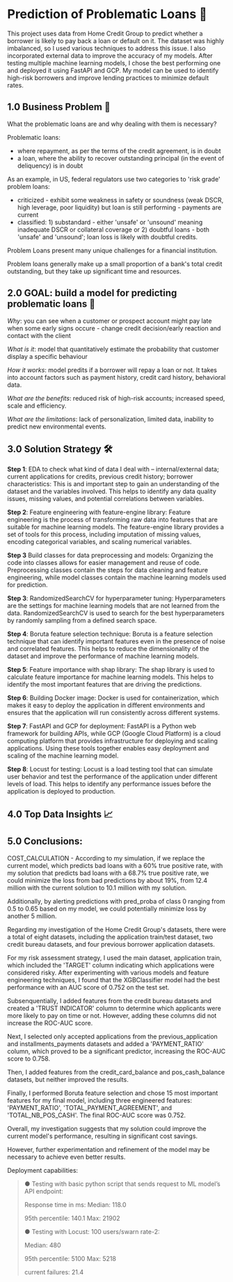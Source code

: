 # Prediction of Problematic Loans 💸

This project uses data from Home Credit Group to predict whether a borrower is likely to pay back a loan or default on it. The dataset was highly imbalanced, so I used various techniques to address this issue. I also incorporated external data to improve the accuracy of my models. After testing multiple machine learning models, I chose the best performing one and deployed it using FastAPI and GCP. My model can be used to identify high-risk borrowers and improve lending practices to minimize default rates.

## **1.0 Business Problem 💼**

What the problematic loans are and why dealing with them is necessary?

Problematic loans: 
-  where repayment, as per the terms of the credit agreement, is in doubt
-  a loan, where the ability to recover outstanding principal (in the event of deliquency) is in doubt

As an example, in US, federal regulators use two categories to 'risk grade' problem loans:
- criticized - exhibit some weakness in safety or soundness (weak DSCR, high leverage, poor liquidity) but loan is still performing - payments are current
- classified: 1) substandard - either 'unsafe' or 'unsound' meaning inadequate DSCR or collateral coverage or 2) doubtful loans - both 'unsafe' and 'unsound'; loan loss is likely with doubtful credits.

Problem Loans present many unique challenges for a financial institution.

Problem loans generally make up a small proportion of a bank's total credit outstanding, but they take up significant time and resources.

## **2.0 GOAL: build a model for predicting problematic loans 🎯**

*Why*: you can see when a customer or prospect account might pay late when some early signs occure - change credit decision/early reaction and contact with the client

*What is it*: model that quantitatively estimate the probability that customer display a specific behaviour

*How it works*: model predits if a borrower will repay a loan or not. It takes into account factors such as payment history, credit card history, behavioral data.

*What are the benefits*: reduced risk of high-risk accounts; increased speed, scale and efficiency.

*What are the limitations*: lack of personalization, limited data, inability to predict new environmental events.

## **3.0 Solution Strategy 🛠**

**Step 1**: EDA to check what kind of data I deal with – internal/external data; current applications for credits, previous credit history; borrower characteristics: This is and important step to gain an understanding of the dataset and the variables involved. This helps to identify any data quality issues, missing values, and potential correlations between variables.

**Step 2**: Feature engineering with feature-engine library: Feature engineering is the process of transforming raw data into features that are suitable for machine learning models. The feature-engine library provides a set of tools for this process, including imputation of missing values, encoding categorical variables, and scaling numerical variables.

**Step 3** Build classes for data preprocessing and models: Organizing the code into classes allows for easier management and reuse of code. Preprocessing classes contain the steps for data cleaning and feature engineering, while model classes contain the machine learning models used for prediction.

**Step 3**: RandomizedSearchCV for hyperparameter tuning: Hyperparameters are the settings for machine learning models that are not learned from the data. RandomizedSearchCV is used to search for the best hyperparameters by randomly sampling from a defined search space.

**Step 4**: Boruta feature selection technique: Boruta is a feature selection technique that can identify important features even in the presence of noise and correlated features. This helps to reduce the dimensionality of the dataset and improve the performance of machine learning models.

**Step 5**: Feature importance with shap library: The shap library is used to calculate feature importance for machine learning models. This helps to identify the most important features that are driving the predictions.

**Step 6**: Building Docker image: Docker is used for containerization, which makes it easy to deploy the application in different environments and ensures that the application will run consistently across different systems.

**Step 7**: FastAPI and GCP for deployment: FastAPI is a Python web framework for building APIs, while GCP (Google Cloud Platform) is a cloud computing platform that provides infrastructure for deploying and scaling applications. Using these tools together enables easy deployment and scaling of the machine learning model.

**Step 8**: Locust for testing: Locust is a load testing tool that can simulate user behavior and test the performance of the application under different levels of load. This helps to identify any performance issues before the application is deployed to production.

## **4.0 Top Data Insights 📈**



## **5.0 Conclusions:**

COST_CALCULATION - According to my simulation, if we replace the current model, which predicts bad loans with a 60% true positive rate, with my solution that predicts bad loans with a 68.7% true positive rate, we could minimize the loss from bad predictions by about 19%, from 12.4 million with the current solution to 10.1 million with my solution. 

Additionally, by alerting predictions with pred_proba of class 0 ranging from 0.5 to 0.65 based on my model, we could potentially minimize loss by another 5 million. 

Regarding my investigation of the Home Credit Group's datasets, there were a total of eight datasets, including the application train/test dataset, two credit bureau datasets, and four previous borrower application datasets.

 For my risk assessment strategy, I used the main dataset, application train, which included the 'TARGET' column indicating which applications were considered risky. After experimenting with various models and feature engineering techniques, I found that the XGBClassifier model had the best performance with an AUC score of 0.752 on the test set. 

Subsenquentially, I added features from the credit bureau datasets and created a 'TRUST INDICATOR' column to determine which applicants were more likely to pay on time or not. However, adding these columns did not increase the ROC-AUC score. 

Next, I selected only accepted applications from the previous_application and installments_payments datasets and added a 'PAYMENT_RATIO' column, which proved to be a significant predictor, increasing the ROC-AUC score to 0.758. 

Then, I added features from the credit_card_balance and pos_cash_balance datasets, but neither improved the results. 

Finally, I performed Boruta feature selection and chose 15 most important features for my final model, including three engineered features: 'PAYMENT_RATIO', 'TOTAL_PAYMENT_AGREEMENT', and 'TOTAL_NB_POS_CASH'. The final ROC-AUC score was 0.752. 

Overall, my investigation suggests that my solution could improve the current model's performance, resulting in significant cost savings. 

However, further experimentation and refinement of the model may be necessary to achieve even better results. 

Deployment capabilities: 
> ● Testing with basic python script that sends request to ML model’s API endpoint:
> 
> Response time in ms: Median: 118.0 
> 
> 95th percentile: 140.1 Max: 21902 
> 
> ● Testing with Locust: 100 users/swarn rate-2: 
>
>Median: 480 
>
>95th percentile: 5100 Max: 5218 
>
>current failures: 21.4
